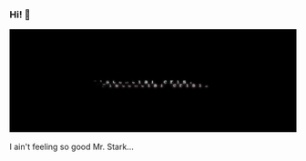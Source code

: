 ### Hi! 👋

<img src="https://raw.githubusercontent.com/miit0o/miit0o/master/banner.png" alt="existential crisis">

I ain't feeling so good Mr. Stark...
